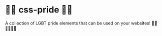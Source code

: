 # 🏳️‍🌈 css-pride 🏳️‍🌈
A collection of LGBT pride elements that can be used on your websites! 🏳️‍🌈🏳️‍🌈🏳️‍🌈
